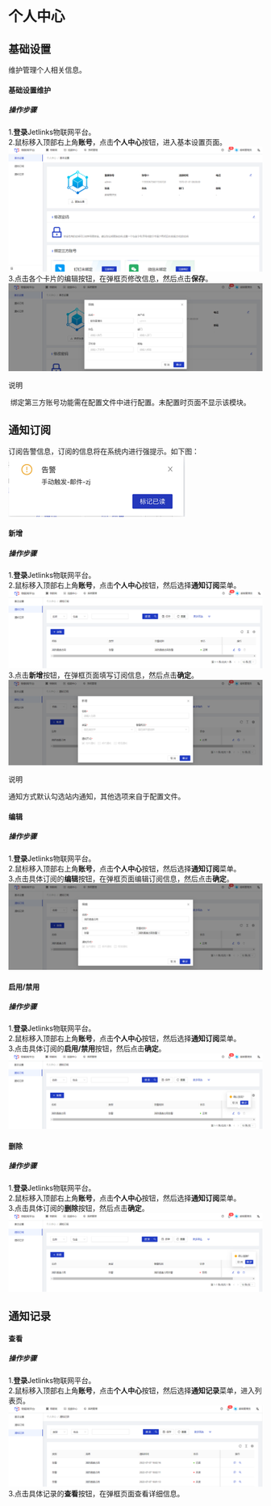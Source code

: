 # 个人中心
## 基础设置
维护管理个人相关信息。
#### 基础设置维护
##### 操作步骤
1.**登录**Jetlinks物联网平台。</br>
2.鼠标移入顶部右上角**账号**，点击**个人中心**按钮，进入基本设置页面。</br>
![](./img/194.png)
3.点击各个卡片的编辑按钮，在弹框页修改信息，然后点击**保存**。</br>
![](./img/195.png)
<div class='explanation primary'>
  <p class='explanation-title-warp'>
    <span class='iconfont icon-bangzhu explanation-icon'></span>
    <span class='explanation-title font-weight'>说明</span>
  </p>
 绑定第三方账号功能需在配置文件中进行配置。未配置时页面不显示该模块。
</div>

## 通知订阅
订阅告警信息，订阅的信息将在系统内进行强提示。如下图：
![](./img/199.png)
#### 新增
##### 操作步骤
1.**登录**Jetlinks物联网平台。</br>
2.鼠标移入顶部右上角**账号**，点击**个人中心**按钮，然后选择**通知订阅**菜单。</br>
![](./img/196.png)
3.点击**新增**按钮，在弹框页面填写订阅信息，然后点击**确定**。</br>
![](./img/197.png)
<div class='explanation primary'>
  <p class='explanation-title-warp'>
    <span class='iconfont icon-bangzhu explanation-icon'></span>
    <span class='explanation-title font-weight'>说明</span>
  </p>
通知方式默认勾选站内通知，其他选项来自于配置文件。
</div>

#### 编辑
##### 操作步骤
1.**登录**Jetlinks物联网平台。</br>
2.鼠标移入顶部右上角**账号**，点击**个人中心**按钮，然后选择**通知订阅**菜单。</br>
3.点击具体订阅的**编辑**按钮，在弹框页面编辑订阅信息，然后点击**确定**。</br>
![](./img/198.png)

#### 启用/禁用
##### 操作步骤
1.**登录**Jetlinks物联网平台。</br>
2.鼠标移入顶部右上角**账号**，点击**个人中心**按钮，然后选择**通知订阅**菜单。</br>
3.点击具体订阅的**启用/禁用**按钮，然后点击**确定**。</br>
![](./img/200.png)

#### 删除
##### 操作步骤
1.**登录**Jetlinks物联网平台。</br>
2.鼠标移入顶部右上角**账号**，点击**个人中心**按钮，然后选择**通知订阅**菜单。</br>
3.点击具体订阅的**删除**按钮，然后点击**确定**。</br>
![](./img/201.png)

## 通知记录
#### 查看
##### 操作步骤
1.**登录**Jetlinks物联网平台。</br>
2.鼠标移入顶部右上角**账号**，点击**个人中心**按钮，然后选择**通知记录**菜单，进入列表页。</br>
![](./img/202.png)
3.点击具体记录的**查看**按钮，在弹框页面查看详细信息。</br>